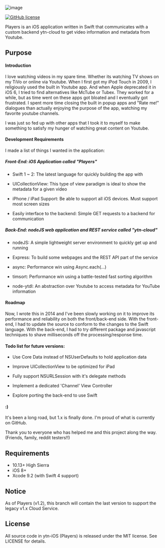 ![image](https://github.com/nextseto/ytn-iOS/blob/master/assets/header-ytn-ios.png)

[![GitHub license](https://img.shields.io/badge/license-MIT-blue.svg)](https://raw.githubusercontent.com/nextseto/Verilog-Projects/master/LICENSE)

Players is an iOS application written in Swift that communicates with a custom backend ytn-cloud to get video information and metadata from Youtube.

## Purpose

#### Introduction

I love watching videos in my spare time. Whether its watching TV shows on my TiVo or online via Youtube. When I first got my iPod Touch in 2009, I religiously used the built in Youtube app. And when Apple deprecated it in iOS 6, I tried to find alternatives like McTube or Tubex. They worked for a while, but as time went on these apps got bloated and I eventually got frustrated. I spent more time closing the built in popup apps and "Rate me!" dialogues than actually enjoying the purpose of the app, watching my favorite youtube channels.

I was just so fed up with other apps that I took it to myself to make something to satisfy my hunger of watching great content on Youtube.

#### Development Requirements
I made a list of things I wanted in the application:

##### Front-End: iOS Application called "Players"
- Swift 1 ~ 2: The latest language for quickly building the app with

- UICollectionView: This type of view paradigm is ideal to show the metadata for a given video

- iPhone / iPad Support: Be able to support all iOS devices. Must support most screen sizes

- Easily interface to the backend: Simple GET requests to a backend for communication


##### Back-End: nodeJS web application and REST service called "ytn-cloud"
- nodeJS: A simple lightweight server environment to quickly get up and running

- Express: To build some webpages and the REST API part of the service

- async: Performance win using Async.each(...)

- timsort: Performance win using a battle-tested fast sorting algorithm

- node-ytdl: An abstraction over Youtube to access metadata for YouTube information


#### Roadmap
Now, I wrote this in 2014 and I've been slowly working on it to improve its performance and reliability on both the front/back-end side. With the front-end, I had to update the source to conform to the changes to the Swift language. With the back-end, I had to try different package and javascript techniques to shave milliseconds off the processing/response time.


#### Todo list for future versions:
- Use Core Data instead of NSUserDefaults to hold application data

- Improve UICollectionView to be optimized for iPad

- Fully support NSURLSession with it's delegate methods

- Implement a dedicated 'Channel' View Controller

- Explore porting the back-end to use Swift

#### :)
It's been a long road, but 1.x is finally done. I'm proud of what is currently on GitHub.

Thank you to everyone who has helped me and this project along the way. (Friends, family, reddit testers!!)

## Requirements

- 10.13+ High Sierra
- iOS 8+
- Xcode 9.2 (with Swift 4 support)

## Notice

As of Players (v1.2), this branch will contain the last version to support the legacy v1.x Cloud Service.

## License

All source code in ytn-iOS (Players) is released under the MIT license. See LICENSE for details.